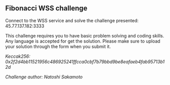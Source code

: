 ## Fibonacci WSS challenge

Connect to the WSS service and solve the challenge presented: 45.77.137.182:3333

This challenge requires you to have basic problem solving and coding skills. Any language is accepted for get the solution. Please make sure to upload your solution through the form when you submit it.

_Keccak256: 0x2f2d4bb11521956c486925241ffcca0cbf7b79bbd9be8eafaeb4fab95713b12d_

_Challenge author: Natoshi Sakamoto_
